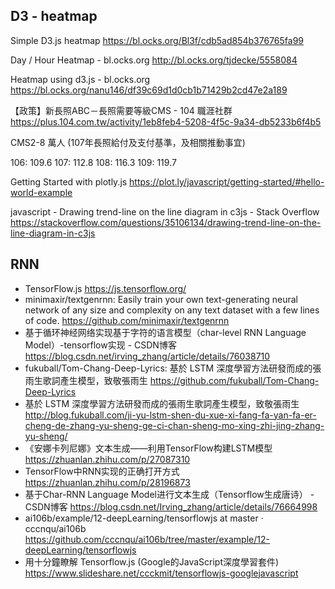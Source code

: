 ## D3 - heatmap

Simple D3.js heatmap https://bl.ocks.org/Bl3f/cdb5ad854b376765fa99

Day / Hour Heatmap - bl.ocks.org http://bl.ocks.org/tjdecke/5558084

Heatmap using d3.js - bl.ocks.org https://bl.ocks.org/nanu146/df39c69d1d0cb1b71429b2cd47e2a189

【政策】新長照ABC－長照需要等級CMS - 104 職涯社群 https://plus.104.com.tw/activity/1eb8feb4-5208-4f5c-9a34-db5233b6f4b5

CMS2-8 萬人 (107年長照給付及支付基準，及相關推動事宜)

106: 109.6
107: 112.8
108: 116.3
109: 119.7

Getting Started with plotly.js https://plot.ly/javascript/getting-started/#hello-world-example

javascript - Drawing trend-line on the line diagram in c3js - Stack Overflow https://stackoverflow.com/questions/35106134/drawing-trend-line-on-the-line-diagram-in-c3js

## RNN

* TensorFlow.js https://js.tensorflow.org/
* minimaxir/textgenrnn: Easily train your own text-generating neural network of any size and complexity on any text dataset with a few lines of code. https://github.com/minimaxir/textgenrnn
* 基于循环神经网络实现基于字符的语言模型（char-level RNN Language Model）-tensorflow实现 - CSDN博客 https://blog.csdn.net/irving_zhang/article/details/76038710
* fukuball/Tom-Chang-Deep-Lyrics: 基於 LSTM 深度學習方法研發而成的張雨生歌詞產生模型，致敬張雨生 https://github.com/fukuball/Tom-Chang-Deep-Lyrics
* 基於 LSTM 深度學習方法研發而成的張雨生歌詞產生模型，致敬張雨生 http://blog.fukuball.com/ji-yu-lstm-shen-du-xue-xi-fang-fa-yan-fa-er-cheng-de-zhang-yu-sheng-ge-ci-chan-sheng-mo-xing-zhi-jing-zhang-yu-sheng/
* 《安娜卡列尼娜》文本生成——利用TensorFlow构建LSTM模型 https://zhuanlan.zhihu.com/p/27087310
*  TensorFlow中RNN实现的正确打开方式 https://zhuanlan.zhihu.com/p/28196873
* 基于Char-RNN Language Model进行文本生成（Tensorflow生成唐诗） - CSDN博客 https://blog.csdn.net/Irving_zhang/article/details/76664998
* ai106b/example/12-deepLearning/tensorflowjs at master · cccnqu/ai106b https://github.com/cccnqu/ai106b/tree/master/example/12-deepLearning/tensorflowjs
* 用十分鐘瞭解 Tensorflow.js (Google的JavaScript深度學習套件) https://www.slideshare.net/ccckmit/tensorflowjs-googlejavascript